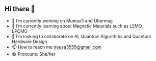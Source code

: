 ## Hi there 👋


- 🔭 I’m currently working on Mumax3 and Ubermag
- 🌱 I’m currently learning about Magnetic Materials such as LSMO. LPCMO
- 👯 I’m looking to collaborate on AI, Quantum Algorithms and Quantum Hardware Design
- 📫 How to reach me treesa3555@gmail.com
- 😄 Pronouns: She/her
  
